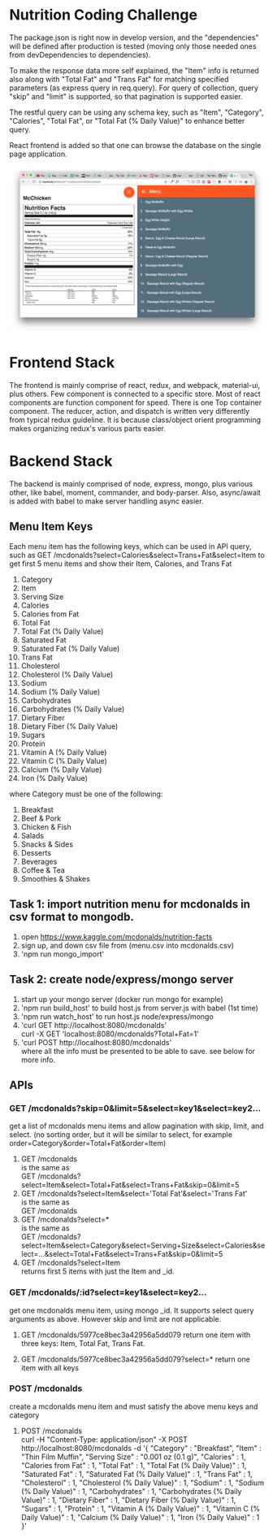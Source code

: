 # Nutrition Coding Challenge

The package.json is right now in develop version, and the "dependencies" will be defined after production is tested (moving only those needed ones from devDependencies to dependencies).

To make the response data more self explained, the "Item" info is returned also along with "Total Fat" and
"Trans Fat" for matching specified parameters (as express query in req.query). For query of collection, query "skip" and "limit" is supported, so that pagination is supported easier.

The restful query can be using any schema key, such as "Item", "Category", "Calories", "Total Fat", or "Total Fat (% Daily Value)" to enhance better query. 

React frontend is added so that one can browse the database on the single page application.

![Screenshot](screenshot.png)

# Frontend Stack

The frontend is mainly comprise of react, redux, and webpack, material-ui, plus others. Few component is connected to a specific store. Most of react components are function component for speed. There is one Top container component. The reducer, action, and dispatch is written very differently from typical redux guideline. It is because class/object orient programming makes organizing redux's various parts easier.


# Backend Stack
The backend is mainly comprised of node, express, mongo, plus various other, like babel, moment, commander, and body-parser. Also, async/await is added with babel to make server handling async easier.

## Menu Item Keys
Each menu item has the following keys, which can be used in API query, such as GET /mcdonalds?select=Calories&select=Trans+Fat&select=Item to get first 5 menu items and show their Item, Calories, and Trans Fat  
1. Category
1. Item
1. Serving Size
1. Calories
1. Calories from Fat
1. Total Fat
1. Total Fat (% Daily Value)
1. Saturated Fat
1. Saturated Fat (% Daily Value)
1. Trans Fat
1. Cholesterol
1. Cholesterol (% Daily Value)
1. Sodium
1. Sodium (% Daily Value)
1. Carbohydrates
1. Carbohydrates (% Daily Value)
1. Dietary Fiber
1. Dietary Fiber (% Daily Value)
1. Sugars
1. Protein
1. Vitamin A (% Daily Value)
1. Vitamin C (% Daily Value)
1. Calcium (% Daily Value)
1. Iron (% Daily Value)

where Category must be one of the following:  
1. Breakfast
1. Beef & Pork
1. Chicken & Fish
1. Salads
1. Snacks & Sides
1. Desserts
1. Beverages
1. Coffee & Tea
1. Smoothies & Shakes

## Task 1: import nutrition menu for mcdonalds in csv format to mongodb.

1. open https://www.kaggle.com/mcdonalds/nutrition-facts
1. sign up, and down csv file from (menu.csv into mcdonalds.csv)
1. 'npm run mongo_import'

## Task 2: create node/express/mongo server

1. start up your mongo server (docker run mongo for example)
1. 'npm run build_host' to build host.js from server.js with babel (1st time)
1. 'npm run watch_host' to run host.js node/express/mongo
1. 'curl GET http://localhost:8080/mcdonalds'  
   curl -X GET 'localhost:8080/mcdonalds?Total+Fat=1'
1. 'curl POST http://localhost:8080/mcdonalds'  
   where all the info must be presented to be able to save. see below for more info.

## APIs

### GET /mcdonalds?skip=0&limit=5&select=key1&select=key2...
get a list of mcdonalds menu items and allow pagination with skip, limit, and select. (no sorting order, but it will be similar to select, for example order=Category&order=Total+Fat&order=Item)

1. GET /mcdonalds  
   is the same as  
   GET /mcdonalds?select=Item&select=Total+Fat&select=Trans+Fat&skip=0&limit=5
1. GET /mcdonalds?select=Item&select='Total Fat'&select='Trans Fat'  
   is the same as  
   GET /mcdonalds
1. GET /mcdonalds?select=*  
   is the same as  
   GET /mcdonalds?select=Item&select=Category&select=Serving+Size&select=Calories&select=...&select=Total+Fat&select=Trans+Fat&skip=0&limit=5
1. GET /mcdonalds?select=Item  
   returns first 5 items with just the Item and _id.

### GET /mcdonalds/:id?select=key1&select=key2...
get one mcdonalds menu item, using mongo _id. 
It supports select query arguments as above. However skip and limit are not applicable.

1. GET /mcdonalds/5977ce8bec3a42956a5dd079
   return one item with three keys: Item, Total Fat, Trans Fat.

1. GET /mcdonalds/5977ce8bec3a42956a5dd079?select=*
   return one item with all keys


### POST /mcdonalds
create a mcdonalds menu item and must satisfy the above menu keys and category

1. POST /mcdonalds  
   curl -H "Content-Type: application/json" -X POST http://localhost:8080/mcdonalds 
   -d '{ "Category" : "Breakfast", "Item" : "Thin Film Muffin", "Serving Size" : "0.001 oz (0.1 g)",
	"Calories" : 1,	"Calories from Fat" : 1, "Total Fat" : 1, "Total Fat (% Daily Value)" : 1,
	"Saturated Fat" : 1, "Saturated Fat (% Daily Value)" : 1, "Trans Fat" : 1, "Cholesterol" : 1,
	"Cholesterol (% Daily Value)" : 1, "Sodium" : 1, "Sodium (% Daily Value)" : 1, "Carbohydrates" : 1,
	"Carbohydrates (% Daily Value)" : 1, "Dietary Fiber" : 1, "Dietary Fiber (% Daily Value)" : 1,
	"Sugars" : 1, "Protein" : 1, "Vitamin A (% Daily Value)" : 1, "Vitamin C (% Daily Value)" : 1,
	"Calcium (% Daily Value)" : 1, "Iron (% Daily Value)" : 1 }'
